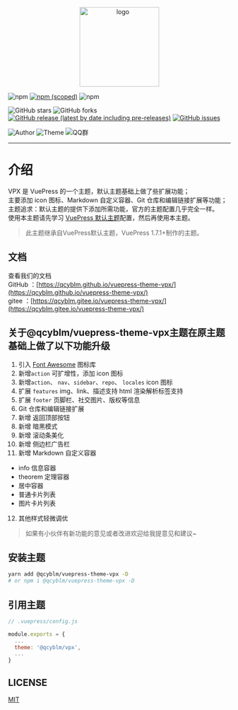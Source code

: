 <p align="center">
  <a href="https://qcyblm.github.io/vuepress-theme-vpx/" target="_blank">
    <img width="180" src="https://qcyblm.github.io/vuepress-theme-vpx/vpx.png" alt="logo">
  </a>
</p>

![npm](https://img.shields.io/npm/l/@qcyblm/vuepress-theme-vpx)
[![npm (scoped)](https://img.shields.io/npm/v/@qcyblm/vuepress-theme-vpx)](https://www.npmjs.com/package/@qcyblm/vuepress-theme-vpx?activeTab=versions)
![npm](https://img.shields.io/npm/dt/@qcyblm/vuepress-theme-vpx)

![GitHub stars](https://img.shields.io/github/stars/qcyblm/vuepress-theme-vpx)
![GitHub forks](https://img.shields.io/github/forks/qcyblm/vuepress-theme-vpx)
[![GitHub release (latest by date including pre-releases)](https://img.shields.io/github/v/release/qcyblm/vuepress-theme-vpx?include_prereleases)](https://github.com/qcyblm/vuepress-theme-vpx/releases)
[![GitHub issues](https://img.shields.io/github/issues/qcyblm/vuepress-theme-vpx)](https://github.com/qcyblm/vuepress-theme-vpx/issues)

![Author](https://img.shields.io/badge/Author-qcyblm-red)
![Theme](https://img.shields.io/badge/Theme-@qcyblm/vuepress-%2dtheme-%2dvpx-red)
![QQ群](https://img.shields.io/badge/QQ群-984339883-red)

------------------

# 介绍
VPX 是 VuePress 的一个主题，默认主题基础上做了些扩展功能；  
主要添加 icon 图标、Markdown 自定义容器、Git 仓库和编辑链接扩展等功能；  
主题追求：默认主题的提供下添加所需功能，官方的主题配置几乎完全一样。  
使用本主题请先学习 [VuePress 默认主题](https://www.vuepress.cn/theme/default-theme-config.html)配置，然后再使用本主题。
> 此主题继承自VuePress默认主题，VuePress 1.7.1+制作的主题。

## 文档
查看我们的文档  
GitHub ：[https://qcyblm.github.io/vuepress-theme-vpx/](https://qcyblm.github.io/vuepress-theme-vpx/)  
gitee ：[https://qcyblm.gitee.io/vuepress-theme-vpx/](https://qcyblm.gitee.io/vuepress-theme-vpx/)

## 关于@qcyblm/vuepress-theme-vpx主题在原主题基础上做了以下功能升级
1. 引入 [Font Awesome](http://www.fontawesome.com.cn/faicons/) 图标库
2. 新增`action` 可扩增性，添加 icon 图标
3. 新增`action`、 `nav`、`sidebar`、`repo`、 `locales` icon 图标
4. 扩展 `features` img、link、描述支持 html 渲染解析标签支持
5. 扩展 `footer` 页脚栏、社交图片、版权等信息
6. Git 仓库和编辑链接扩展
7. 新增 返回顶部按钮
8. 新增 暗黑模式
9. 新增 滚动条美化
10. 新增 侧边栏广告栏
11. 新增 Markdown 自定义容器
  - info 信息容器
  - theorem 定理容器
  - 居中容器
  - 普通卡片列表
  - 图片卡片列表
12. 其他样式轻微调优

> 如果有小伙伴有新功能的意见或者改进欢迎给我提意见和建议~

## 安装主题
``` sh
yarn add @qcyblm/vuepress-theme-vpx -D
# or npm i @qcyblm/vuepress-theme-vpx -D
```
## 引用主题
``` js
// .vuepress/config.js

module.exports = {
  ...
  theme: '@qcyblm/vpx',
  ...
}
```

## LICENSE
[MIT](/LICENSE)
